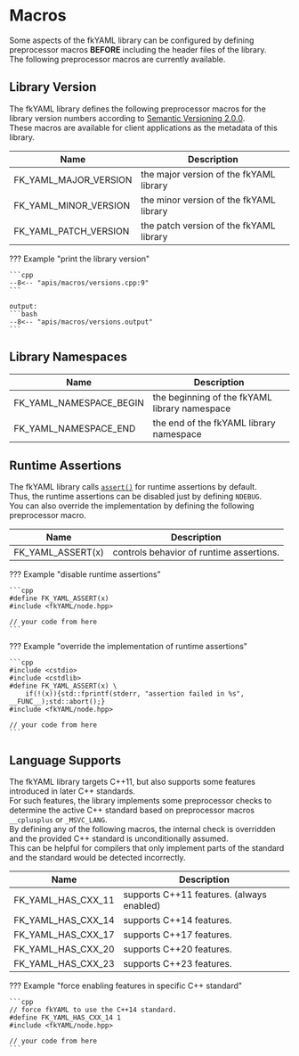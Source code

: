 # Macros

Some aspects of the fkYAML library can be configured by defining preprocessor macros **BEFORE** including the header files of the library.  
The following preprocessor macros are currently available.  

## Library Version

The fkYAML library defines the following preprocessor macros for the library version numbers according to [Semantic Versioning 2.0.0](https://semver.org/spec/v2.0.0.html).  
These macros are available for client applications as the metadata of this library.

| Name                  | Description                             |
| --------------------- | --------------------------------------- |
| FK_YAML_MAJOR_VERSION | the major version of the fkYAML library |
| FK_YAML_MINOR_VERSION | the minor version of the fkYAML library |
| FK_YAML_PATCH_VERSION | the patch version of the fkYAML library |

??? Example "print the library version"

    ```cpp
    --8<-- "apis/macros/versions.cpp:9"
    ```

    output:
    ```bash
    --8<-- "apis/macros/versions.output"
    ```

## Library Namespaces

| Name                    | Description                                   |
| ----------------------- | --------------------------------------------- |
| FK_YAML_NAMESPACE_BEGIN | the beginning of the fkYAML library namespace |
| FK_YAML_NAMESPACE_END   | the end of the fkYAML library namespace       |

## Runtime Assertions

The fkYAML library calls [`assert()`](https://en.cppreference.com/w/cpp/error/assert) for runtime assertions by default.  
Thus, the runtime assertions can be disabled just by defining `NDEBUG`.  
You can also override the implementation by defining the following preprocessor macro.  

| Name              | Description                              |
| ----------------- | ---------------------------------------- |
| FK_YAML_ASSERT(x) | controls behavior of runtime assertions. |

??? Example "disable runtime assertions"

    ```cpp
    #define FK_YAML_ASSERT(x)
    #include <fkYAML/node.hpp>

    // your code from here
    ```

??? Example "override the implementation of runtime assertions"

    ```cpp
    #include <cstdio>
    #include <cstdlib>
    #define FK_YAML_ASSERT(x) \
        if(!(x)){std::fprintf(stderr, "assertion failed in %s", __FUNC__);std::abort();}
    #include <fkYAML/node.hpp>

    // your code from here
    ```

## Language Supports

The fkYAML library targets C++11, but also supports some features introduced in later C++ standards.  
For such features, the library implements some preprocessor checks to determine the active C++ standard based on preprocessor macros `__cplusplus` or `_MSVC_LANG`.  
By defining any of the following macros, the internal check is overridden and the provided C++ standard is unconditionally assumed.  
This can be helpful for compilers that only implement parts of the standard and the standard would be detected incorrectly.  

| Name               | Description                               |
| ------------------ | ----------------------------------------- |
| FK_YAML_HAS_CXX_11 | supports C++11 features. (always enabled) |
| FK_YAML_HAS_CXX_14 | supports C++14 features.                  |
| FK_YAML_HAS_CXX_17 | supports C++17 features.                  |
| FK_YAML_HAS_CXX_20 | supports C++20 features.                  |
| FK_YAML_HAS_CXX_23 | supports C++23 features.                  |

??? Example "force enabling features in specific C++ standard"

    ```cpp
    // force fkYAML to use the C++14 standard.
    #define FK_YAML_HAS_CXX_14 1
    #include <fkYAML/node.hpp>

    // your code from here
    ```
